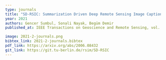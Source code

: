 ```yaml
---
type: journals
title: "SD-RSIC: Summarization Driven Deep Remote Sensing Image Captioning"
year: 2021
authors: Gencer Sumbul, Sonali Nayak, Begüm Demir
published_at: IEEE Transactions on Geoscience and Remote Sensing, vol. 59, no. 8, pp. 6922-6934, 2021

image: 2021-2-journals.png
bibtex_link: 2021-2-journals.bibtex
pdf_link: https://arxiv.org/abs/2006.08432
git_link: https://git.tu-berlin.de/rsim/SD-RSIC
---
```

